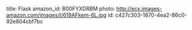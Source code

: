 title: Flask
amazon_id: B00FYXDRBM
photo: http://ecx.images-amazon.com/images/I/619AFkem-6L.jpg
id: c427c303-1870-4ea2-86c0-92e804cbf7bc
